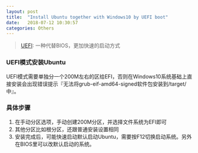 ```yaml
---
layout: post
title:  "Install Ubuntu together with Windows10 by UEFI boot"
date:   2018-07-12 10:30:57
categories: Others
---
```


> [UEFI](https://baike.baidu.com/item/UEFI/3556240?fr=aladdin): 一种代替BIOS，更加快速的启动方式

### UEFI模式安装Ubuntu
UEFI模式需要单独分一个200M左右的区给EFI，否则在Windows10系统基础上直接安装会出现错误提示『无法将grub-eif-amd64-signed软件包安装到/target/中』。

### 具体步骤
1. 在手动分区选项，手动创建200M分区，并选择文件系统为EFI即可 
2. 其他分区比如根分区，还跟普通安装设置相同
3. 安装完成后，可能快速启动默认启动Ubuntu，需要按F12切换启动系统。另外在BIOS里可以改默认启动的系统。
